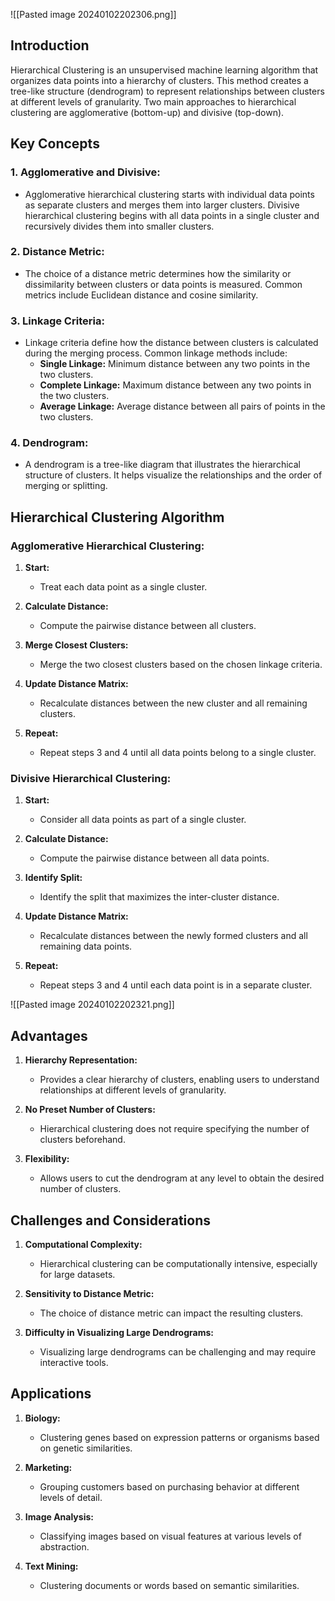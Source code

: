 ![[Pasted image 20240102202306.png]]

## Introduction

Hierarchical Clustering is an unsupervised machine learning algorithm that organizes data points into a hierarchy of clusters. This method creates a tree-like structure (dendrogram) to represent relationships between clusters at different levels of granularity. Two main approaches to hierarchical clustering are agglomerative (bottom-up) and divisive (top-down).

## Key Concepts

### 1. **Agglomerative and Divisive:**
   - Agglomerative hierarchical clustering starts with individual data points as separate clusters and merges them into larger clusters. Divisive hierarchical clustering begins with all data points in a single cluster and recursively divides them into smaller clusters.

### 2. **Distance Metric:**
   - The choice of a distance metric determines how the similarity or dissimilarity between clusters or data points is measured. Common metrics include Euclidean distance and cosine similarity.

### 3. **Linkage Criteria:**
   - Linkage criteria define how the distance between clusters is calculated during the merging process. Common linkage methods include:
     - **Single Linkage:** Minimum distance between any two points in the two clusters.
     - **Complete Linkage:** Maximum distance between any two points in the two clusters.
     - **Average Linkage:** Average distance between all pairs of points in the two clusters.

### 4. **Dendrogram:**
   - A dendrogram is a tree-like diagram that illustrates the hierarchical structure of clusters. It helps visualize the relationships and the order of merging or splitting.

## Hierarchical Clustering Algorithm

### Agglomerative Hierarchical Clustering:

1. **Start:**
   - Treat each data point as a single cluster.

2. **Calculate Distance:**
   - Compute the pairwise distance between all clusters.

3. **Merge Closest Clusters:**
   - Merge the two closest clusters based on the chosen linkage criteria.

4. **Update Distance Matrix:**
   - Recalculate distances between the new cluster and all remaining clusters.

5. **Repeat:**
   - Repeat steps 3 and 4 until all data points belong to a single cluster.

### Divisive Hierarchical Clustering:

1. **Start:**
   - Consider all data points as part of a single cluster.

2. **Calculate Distance:**
   - Compute the pairwise distance between all data points.

3. **Identify Split:**
   - Identify the split that maximizes the inter-cluster distance.

4. **Update Distance Matrix:**
   - Recalculate distances between the newly formed clusters and all remaining data points.

5. **Repeat:**
   - Repeat steps 3 and 4 until each data point is in a separate cluster.

![[Pasted image 20240102202321.png]]


## Advantages

1. **Hierarchy Representation:**
   - Provides a clear hierarchy of clusters, enabling users to understand relationships at different levels of granularity.

2. **No Preset Number of Clusters:**
   - Hierarchical clustering does not require specifying the number of clusters beforehand.

3. **Flexibility:**
   - Allows users to cut the dendrogram at any level to obtain the desired number of clusters.

## Challenges and Considerations

1. **Computational Complexity:**
   - Hierarchical clustering can be computationally intensive, especially for large datasets.

2. **Sensitivity to Distance Metric:**
   - The choice of distance metric can impact the resulting clusters.

3. **Difficulty in Visualizing Large Dendrograms:**
   - Visualizing large dendrograms can be challenging and may require interactive tools.

## Applications

1. **Biology:**
   - Clustering genes based on expression patterns or organisms based on genetic similarities.

2. **Marketing:**
   - Grouping customers based on purchasing behavior at different levels of detail.

3. **Image Analysis:**
   - Classifying images based on visual features at various levels of abstraction.

4. **Text Mining:**
   - Clustering documents or words based on semantic similarities.
